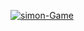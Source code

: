 <a href="https://ibb.co/g991nzJ"><img src="https://i.ibb.co/vqq5tZk/simon-Game.jpg" alt="simon-Game" border="0"></a>